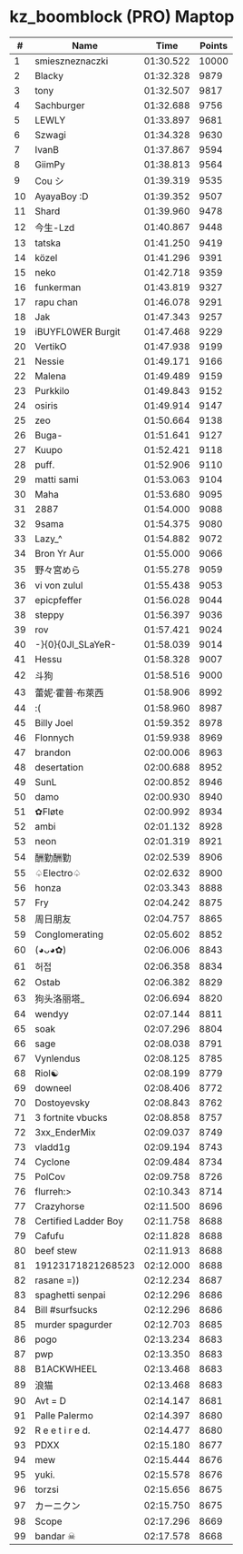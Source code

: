 # kz_boomblock (PRO) Maptop

|  # | Name | Time | Points |
|-------------- | -------------- | -------------- | -------------- | 
| 1 | smieszneznaczki | 01:30.522 | 10000 | 
| 2 | Blacky | 01:32.328 | 9879 | 
| 3 | tony | 01:32.507 | 9817 | 
| 4 | Sachburger | 01:32.688 | 9756 | 
| 5 | LEWLY | 01:33.897 | 9681 | 
| 6 | Szwagi | 01:34.328 | 9630 | 
| 7 | IvanB | 01:37.867 | 9594 | 
| 8 | GiimPy | 01:38.813 | 9564 | 
| 9 | Cou シ | 01:39.319 | 9535 | 
| 10 | AyayaBoy :D | 01:39.352 | 9507 | 
| 11 | Shard | 01:39.960 | 9478 | 
| 12 | 今生-Lzd | 01:40.867 | 9448 | 
| 13 | tatska | 01:41.250 | 9419 | 
| 14 | közel | 01:41.296 | 9391 | 
| 15 | neko | 01:42.718 | 9359 | 
| 16 | funkerman | 01:43.819 | 9327 | 
| 17 | rapu chan | 01:46.078 | 9291 | 
| 18 | Jak | 01:47.343 | 9257 | 
| 19 | iBUYFL0WER Burgit | 01:47.468 | 9229 | 
| 20 | VertikO | 01:47.938 | 9199 | 
| 21 | Nessie | 01:49.171 | 9166 | 
| 22 | Malena | 01:49.489 | 9159 | 
| 23 | Purkkilo | 01:49.843 | 9152 | 
| 24 | osiris | 01:49.914 | 9147 | 
| 25 | zeo | 01:50.664 | 9138 | 
| 26 | Buga- | 01:51.641 | 9127 | 
| 27 | Kuupo | 01:52.421 | 9118 | 
| 28 | puff. | 01:52.906 | 9110 | 
| 29 | matti sami | 01:53.063 | 9104 | 
| 30 | Maha | 01:53.680 | 9095 | 
| 31 | 2887 | 01:54.000 | 9088 | 
| 32 | 9sama | 01:54.375 | 9080 | 
| 33 | Lazy_^ | 01:54.882 | 9072 | 
| 34 | Bron Yr Aur | 01:55.000 | 9066 | 
| 35 | 野々宮めら | 01:55.278 | 9059 | 
| 36 | vi von zulul | 01:55.438 | 9053 | 
| 37 | epicpfeffer | 01:56.028 | 9044 | 
| 38 | steppy | 01:56.397 | 9036 | 
| 39 | rov | 01:57.421 | 9024 | 
| 40 | -}{0}{0JI_SLaYeR- | 01:58.039 | 9014 | 
| 41 | Hessu | 01:58.328 | 9007 | 
| 42 | 斗狗 | 01:58.516 | 9000 | 
| 43 | 蕾妮·霍普·布萊西 | 01:58.906 | 8992 | 
| 44 | :( | 01:58.960 | 8987 | 
| 45 | Billy Joel | 01:59.352 | 8978 | 
| 46 | Flonnych | 01:59.938 | 8969 | 
| 47 | brandon | 02:00.006 | 8963 | 
| 48 | desertation | 02:00.688 | 8952 | 
| 49 | SunL | 02:00.852 | 8946 | 
| 50 | damo | 02:00.930 | 8940 | 
| 51 | ✿Fløte | 02:00.992 | 8934 | 
| 52 | ambi | 02:01.132 | 8928 | 
| 53 | neon | 02:01.319 | 8921 | 
| 54 | 酬勤酬勤 | 02:02.539 | 8906 | 
| 55 | ♤Electro♤ | 02:02.632 | 8900 | 
| 56 | honza | 02:03.343 | 8888 | 
| 57 | Fry | 02:04.242 | 8875 | 
| 58 | 周日朋友 | 02:04.757 | 8865 | 
| 59 | Conglomerating | 02:05.602 | 8852 | 
| 60 | (◕ᴗ◕✿) | 02:06.006 | 8843 | 
| 61 | 허접 | 02:06.358 | 8834 | 
| 62 | Ostab | 02:06.382 | 8829 | 
| 63 | 狗头洛丽塔_ | 02:06.694 | 8820 | 
| 64 | wendyy | 02:07.144 | 8811 | 
| 65 | soak | 02:07.296 | 8804 | 
| 66 | sage | 02:08.038 | 8791 | 
| 67 | Vynlendus | 02:08.125 | 8785 | 
| 68 | Riol☯ | 02:08.199 | 8779 | 
| 69 | downeel | 02:08.406 | 8772 | 
| 70 | Dostoyevsky | 02:08.843 | 8762 | 
| 71 | 3 fortnite vbucks | 02:08.858 | 8757 | 
| 72 | 3xx_EnderMix | 02:09.037 | 8749 | 
| 73 | vladd1g | 02:09.194 | 8743 | 
| 74 | Cyclone | 02:09.484 | 8734 | 
| 75 | PolCov | 02:09.758 | 8726 | 
| 76 | flurreh:> | 02:10.343 | 8714 | 
| 77 | Crazyhorse | 02:11.500 | 8696 | 
| 78 | Certified Ladder Boy | 02:11.758 | 8688 | 
| 79 | Cafufu | 02:11.828 | 8688 | 
| 80 | beef stew | 02:11.913 | 8688 | 
| 81 | 19123171821268523 | 02:12.000 | 8688 | 
| 82 | rasane =)) | 02:12.234 | 8687 | 
| 83 | spaghetti senpai | 02:12.296 | 8686 | 
| 84 | Bill #surfsucks | 02:12.296 | 8686 | 
| 85 | murder spagurder | 02:12.703 | 8685 | 
| 86 | pogo | 02:13.234 | 8683 | 
| 87 | pwp | 02:13.350 | 8683 | 
| 88 | B1ACKWHEEL | 02:13.468 | 8683 | 
| 89 | 浪猫 | 02:13.468 | 8683 | 
| 90 | Avt = D | 02:14.147 | 8681 | 
| 91 | Palle Palermo | 02:14.397 | 8680 | 
| 92 | R e e t i r e d. | 02:14.477 | 8680 | 
| 93 | PDXX | 02:15.180 | 8677 | 
| 94 | mew | 02:15.444 | 8676 | 
| 95 | yuki. | 02:15.578 | 8676 | 
| 96 | torzsi | 02:15.656 | 8675 | 
| 97 | カーニクン | 02:15.750 | 8675 | 
| 98 | Scope | 02:17.296 | 8669 | 
| 99 | bandar ☠ | 02:17.578 | 8668 | 

